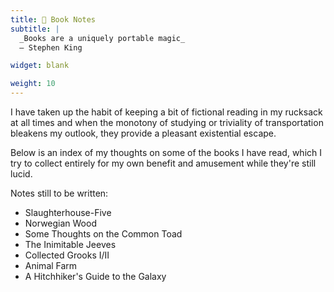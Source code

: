```yaml
---
title: 📖 Book Notes
subtitle: |
  _Books are a uniquely portable magic_
  — Stephen King

widget: blank

weight: 10
---
```


I have taken up the habit of keeping a bit of fictional reading in my rucksack
at all times and when the monotony of studying or triviality of transportation
bleakens my outlook, they provide a pleasant existential escape.

Below is an index of my thoughts on some of the books I have read, which I
try to collect entirely for my own benefit and amusement while they're still
lucid.

Notes still to be written:
- Slaughterhouse-Five
- Norwegian Wood
- Some Thoughts on the Common Toad
- The Inimitable Jeeves
- Collected Grooks I/II
- Animal Farm
- A Hitchhiker's Guide to the Galaxy
